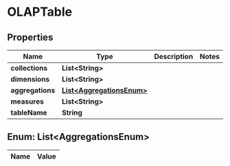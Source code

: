 
# OLAPTable

## Properties
Name | Type | Description | Notes
------------ | ------------- | ------------- | -------------
**collections** | **List&lt;String&gt;** |  | 
**dimensions** | **List&lt;String&gt;** |  | 
**aggregations** | [**List&lt;AggregationsEnum&gt;**](#List&lt;AggregationsEnum&gt;) |  | 
**measures** | **List&lt;String&gt;** |  | 
**tableName** | **String** |  | 


<a name="List<AggregationsEnum>"></a>
## Enum: List&lt;AggregationsEnum&gt;
Name | Value
---- | -----



